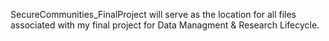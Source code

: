 SecureCommunities_FinalProject will serve as the location for all files associated with my final project for Data Managment & Research Lifecycle.  

